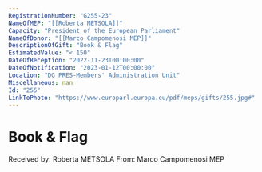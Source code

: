 ```yaml
---
RegistrationNumber: "G255-23"
NameOfMEP: "[[Roberta METSOLA]]"
Capacity: "President of the European Parliament"
NameOfDonor: "[[Marco Campomenosi MEP]]"
DescriptionOfGift: "Book & Flag"
EstimatedValue: "< 150"
DateOfReception: "2022-11-23T00:00:00"
DateOfNotification: "2023-01-12T00:00:00"
Location: "DG PRES-Members' Administration Unit"
Miscellaneous: nan
Id: "255"
LinkToPhoto: "https://www.europarl.europa.eu/pdf/meps/gifts/255.jpg#"
---
```


# Book & Flag

Received by: Roberta METSOLA
From: Marco Campomenosi MEP
